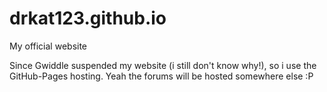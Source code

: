 # drkat123.github.io
My official website


Since Gwiddle suspended my website (i still don't know why!), so i use the GitHub-Pages hosting.
Yeah the forums will be hosted somewhere else :P
